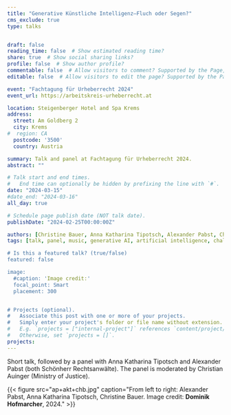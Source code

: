```yaml
---
title: "Generative Künstliche Intelligenz—Fluch oder Segen?"
cms_exclude: true
type: talks


draft: false
reading_time: false  # Show estimated reading time?
share: true  # Show social sharing links?
profile: false  # Show author profile?
commentable: false  # Allow visitors to comment? Supported by the Page, Post, and Docs content types.
editable: false  # Allow visitors to edit the page? Supported by the Page, Post, and Docs content types.

event: "Fachtagung für Urheberrecht 2024"
event_url: https://arbeitskreis-urheberrecht.at

location: Steigenberger Hotel and Spa Krems
address:
  street: Am Goldberg 2
  city: Krems
#  region: CA
  postcode: '3500'
  country: Austria

summary: Talk and panel at Fachtagung für Urheberrecht 2024.
abstract: ""

# Talk start and end times.
#   End time can optionally be hidden by prefixing the line with `#`.
date: "2024-03-15"
#date_end: "2024-03-16"
all_day: true

# Schedule page publish date (NOT talk date).
publishDate: "2024-02-25T00:00:00Z"

authors: [Christine Bauer, Anna Katharina Tipotsch, Alexander Pabst, Christian Auinger]
tags: [talk, panel, music, generative AI, artificial intelligence, challenges, copyright, droit d'auteurs]

# Is this a featured talk? (true/false)
featured: false

image:
  #caption: 'Image credit:'
  focal_point: Smart
  placement: 300


# Projects (optional).
#   Associate this post with one or more of your projects.
#   Simply enter your project's folder or file name without extension.
#   E.g. `projects = ["internal-project"]` references `content/project/deep-learning/index.md`.
#   Otherwise, set `projects = []`.
projects:
---
```


Short talk, followed by a panel with Anna Katharina Tipotsch and Alexander Pabst (both Schönherr Rechtsanwälte). The panel is moderated by Christian Auinger (Ministry of Justice).



{{< figure src="ap+akt+chb.jpg" caption="From left to right: Alexander Pabst, Anna Katharina Tipotsch, Christine Bauer. Image credit: **Dominik Hofmarcher**, 2024." >}}